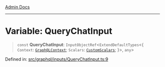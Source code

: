 [Admin Docs](/)

***

# Variable: QueryChatInput

> `const` **QueryChatInput**: `InputObjectRef`\<`ExtendDefaultTypes`\<\{ `Context`: [`GraphQLContext`](../../../context/type-aliases/GraphQLContext.md); `Scalars`: [`CustomScalars`](../../../scalars/type-aliases/CustomScalars.md); \}\>, `any`\>

Defined in: [src/graphql/inputs/QueryChatInput.ts:9](https://github.com/PratapRathi/talawa-api/blob/72aae1e3507e4dd8ad32a69696c05d569e0ed095/src/graphql/inputs/QueryChatInput.ts#L9)
